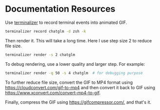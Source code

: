 # Documentation Resources

Use [terminalizer](https://github.com/faressoft/terminalizer) to record terminal events into animated GIF.
```sh
terminalizer record chatglm -d zsh -k
```

Then render it. This will take a long time. Here I use step size 2 to reduce file size.
```sh
terminalizer render -s 2 chatglm
```

To debug rendering, use a lower quality and larger step. For example:
```sh
terminalizer render -q 50 -s 4 chatglm  # for debugging purpose
```

To further reduce file size, convert the GIF to MP4 format using https://cloudconvert.com/gif-to-mp4 and then convert it back to GIF using https://www.xconvert.com/convert-mp4-to-gif.

Finally, compress the GIF using https://gifcompressor.com/, and that's it.
